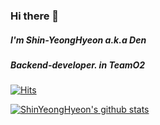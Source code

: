 ### Hi there 👋
##### I'm Shin-YeongHyeon a.k.a Den
##### Backend-developer. in TeamO2

[![Hits](https://hits.seeyoufarm.com/api/count/incr/badge.svg?url=https%3A%2F%2Fgithub.com%2FshinYeongHyeon&count_bg=%2379C83D&title_bg=%23555555&icon=smugmug.svg&icon_color=%23E7E7E7&title=hits&edge_flat=false)](https://hits.seeyoufarm.com)

[![ShinYeongHyeon's github stats](https://github-readme-stats.vercel.app/api?username=ShinYeongHyeon&hide=contribs&show_icons=true)](https://github.com/ShinYeongHyeon/github-readme-stats)

<!--
**shinYeongHyeon/ShinYeongHyeon** is a ✨ _special_ ✨ repository because its `README.md` (this file) appears on your GitHub profile.

Here are some ideas to get you started:

- 🔭 I’m currently working on ...
- 🌱 I’m currently learning ...
- 👯 I’m looking to collaborate on ...
- 🤔 I’m looking for help with ...
- 💬 Ask me about ...
- 📫 How to reach me: ...
- 😄 Pronouns: ...
- ⚡ Fun fact: ...
-->
